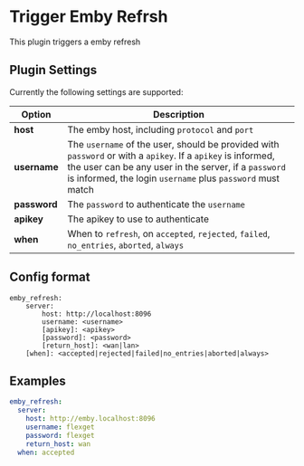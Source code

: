 # Trigger Emby Refrsh
This plugin triggers a emby refresh

## Plugin Settings
Currently the following settings are supported:

| Option| Description |
| --- | --- |
| **host** | The emby host, including `protocol` and `port` |
| **username** | The `username` of the user, should be provided with `password` or with a `apikey`. If a `apikey` is informed, the user can be any user in the server, if a `password` is informed, the login `username` plus `password` must match |
| **password** | The `password` to authenticate the `username`  |
| **apikey** | The apikey to use to authenticate |
| **when** | When to `refresh`, on `accepted`, `rejected`, `failed`, `no_entries`, `aborted`, `always`

## Config format
```text
emby_refresh:
    server:
        host: http://localhost:8096
        username: <username>
        [apikey]: <apikey>
        [password]: <password>
        [return_host]: <wan|lan>
    [when]: <accepted|rejected|failed|no_entries|aborted|always>
```

## Examples
```yaml
emby_refresh:
  server:
    host: http://emby.localhost:8096
    username: flexget
    password: flexget
    return_host: wan
  when: accepted
```